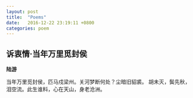```yaml
---
layout: post
title:  "Poems"
date:   2016-12-22 23:19:11 +0800
categories: poem
---
```


## 诉衷情·当年万里觅封侯

**陆游**

当年万里觅封侯，匹马戍梁州。关河梦断何处？尘暗旧貂裘。
胡未灭，鬓先秋，泪空流。此生谁料，心在天山，身老沧洲。
